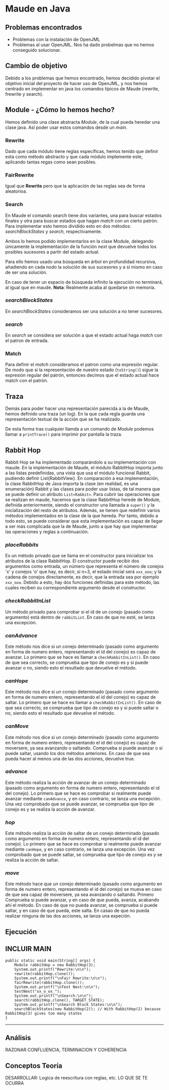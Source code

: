 # Maude en Java 

## Problemas encontrados

- Problemas con la instalación de OpenJML
- Problemas al usar OpenJML. Nos ha dado probelmas que no hemos conseguido solucionar.

## Cambio de objetivo

Debido a los problemas que hemos encontrado, hemos decidido pivotar el objetivo inicial del proyecto de hacer uso de OpenJML, y nos hemos centrado en implementar en java los comandos típicos de Maude (rewrite, frewrite y search).

## Module - ¿Cómo lo hemos hecho?

Hemos definido una clase abstracta _Module_, de la cual pueda heredar una clase java. Así poder usar estos comandos desde un _main_.

### Rewrite 

Dado que cada módulo tiene reglas específicas, hemos tenido que definir esta como método abstracto y que cada módulo implemente este, aplicando tantas regas como sean posibles. 

### FairRewrite

Igual que **Rewrite** pero que la aplicación de las reglas sea de forma aleatorioa.

### Search 

En Maude el comando search tiene dos variantes, una para buscar estados finales y otra para buscar estados que hagan _match_ con un cierto patrón. Para implementar esto hemos dividido esto en dos métodos: _searchBlockStates_ y _search_, respectivamente.

Ambos lo hemos podido implementarlos en la clase Module, delegando únicamente la implementación de la función _next_ que devuelve todos los posibles sucesores a partir del estado actual. 

Para ello hemos usado una búsqueda en árbol en profundidad recursiva, añadiendo en cada nodo la solución de sus sucesores y a sí mismo en caso de ser una solución. 

En caso de tener un espacio de búsqueda infinito la ejecución no terminará, al igual que en maude. **Nota**: Realmente acaba al quedarse sin memoria. 

### _searchBlockStates_

En _searchBlockStates_ consideramos ser una solución a no tener sucesores.
  
### _search_ 

En _search_ se considera ser solución a que el estado actual haga _match_ con el patron de entrada.

### Match

Para definir el _match_ consideramos el patron como una expresión regular. De modo que si la representación de nuestro estado (`toString()`) sigue la expresión regular del patrón, entonces decimos que el estado actual hace match con el patrón.

## Traza

Demás para poder hacer una representación parecida a la de Maude, hemos definido una traza (un log). En la que cada regla guarda una representación textual de la acción que se ha realizado.

De esta forma tras cualquier llamda a un comando de _Module_ podemos llamar a `printTrace()` para imprimir por pantalla la traza.

## Rabbit Hop

Rabbit Hop se ha implementado comparándolo a su implementación con maude. En la implementación de Maude, el módulo RabbitHop importa junto a las listas predefinidas, una vista que usa el módulo funcional Rabbit, pudiendo definir List{RabbitView}. En comparación a esa implementación, la clase RabbitHop de Java importa la clase (en realidad, es una enumeración) Rabbit y las clases para poder usar listas, de tal manera que se puede definir un atributo `List<Rabbit>`. Para cubrir las operaciones que se realizan en maude, hacemos que la clase RabbitHop herede de Module, definida anteriormente, siendo el constructor una llamada a `super()` y la inicialización del resto de atributos. Además, se tienen que redefinir varios métodos implementados en la clase de la que hereda. Por tanto, debido a todo esto, se puede considerar que esta implementación es capaz de llegar a ser más complicada que la de Maude, junto a que hay que implementar las operaciones y reglas a continuación.

### _placeRabbits_

Es un método privado que se llama en el constructor para inicializar los atributos de la clase RabbitHop. El constructor puede recibir dos argumentos como entrada, un número que representa el número de conejos 'x' y conejos 'o' que hay, es decir, si n=3, el estado inicial será `xxx_ooo`; y la cadena de conejos directamente, es decir, que la entrada sea por ejemplo `xxx_ooo`. Debido a esto, hay dos funciones definidas para este método, las cuales reciben su correspondiente argumento desde el constructor.

### _checkRabbitInList_

Un método privado para comprobar si el id de un conejo (pasado como argumento) está dentro de `rabbitList`. En caso de que no esté, se lanza una excepción.

### _canAdvance_

Este método nos dice si un conejo determinado (pasado como argumento en forma de numero entero, representando el id del conejo) es capaz de avanzar. Lo primero que se hace es llamar a `checkRabbitInList()`. En caso de que sea correcto, se comprueba que tipo de conejo es y si puede avanzar o no, siendo esto el resultado que devuelve el método.

### _canHope_

Este método nos dice si un conejo determinado (pasado como argumento en forma de numero entero, representando el id del conejo) es capaz de saltar. Lo primero que se hace es llamar a `checkRabbitInList()`. En caso de que sea correcto, se comprueba que tipo de conejo es y si puede saltar o no, siendo esto el resultado que devuelve el método.

### _canMove_

Este método nos dice si un conejo determinado (pasado como argumento en forma de numero entero, representando el id del conejo) es capaz de moversere, ya sea avanzando o saltando. Comprueba si puede avanzar o si puede saltar, usando los dos métodos anteriores. En caso de que sea pueda hacer al menos una de las dos acciones, devuelve true.

### _advance_

Este método realiza la acción de avanzar de un conejo determinado (pasado como argumento en forma de numero entero, representando el id del conejo). Lo primero que se hace es comprobar si realmente puede avanzar mediante `canAdvance`, y en caso contrario, se lanza una excepción. Una vez comprobado que se puede avanzar, se comprueba que tipo de conejo es y se realiza la acción de avanzar.

### _hop_

Este método realiza la acción de saltar de un conejo determinado (pasado como argumento en forma de numero entero, representando el id del conejo). Lo primero que se hace es comprobar si realmente puede avanzar mediante `canHope`, y en caso contrario, se lanza una excepción. Una vez comprobado que se puede saltar, se comprueba que tipo de conejo es y se realiza la acción de saltar.

### _move_

Este método hace que un conejo determinado (pasado como argumento en forma de numero entero, representando el id del conejo) se mueva en caso de que sea capaz de moversere, ya sea avanzando o saltando. Primero Comprueba si puede avanzar, y en caso de que pueda, avanza, acabando ahí el método. En caso de que no pueda avanzar, se comprueba si puede saltar, y en caso de que pueda, este salta. En casao de que no pueda realizar ninguna de las dos acciones, se lanza una expeción.

## Ejecución 

INCLUIR MAIN 
---
    public static void main(String[] args) {
        Module rabbitHop = new RabbitHop(3);
        System.out.printf("Rewrite:\n\n");
        rewrite(rabbitHop.clone());
        System.out.printf("\nFair Rewrite:\n\n");
        fairRewrite(rabbitHop.clone());
        System.out.printf("\nTest Next:\n\n");
        testNext("xx_o_ox_");
        System.out.printf("\nSearch:\n\n");
        search(rabbitHop.clone(), TARGET_STATE);
        System.out.printf("\nSearch Block States:\n\n");
        searchBlockStates(new RabbitHop(2)); // With RabbitHop(2) because RabbitHop(3) gives too many states
    }
---

## Análisis 

RAZONAR CONFLUENCIA, TERMINACION Y COHERENCIA

## Conceptos Teoría 

DESARROLLAR: Logica de reescritura con reglas, etc. LO QUE SE TE OCURRA
